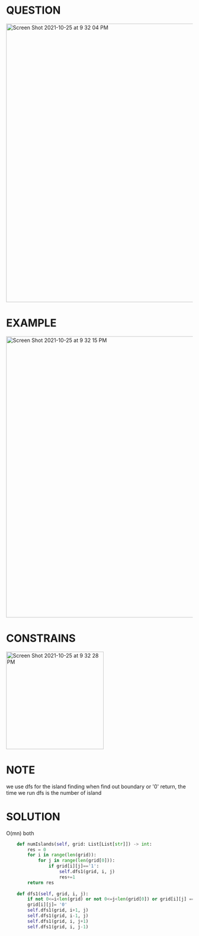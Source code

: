 # QUESTION 
<img width="751" alt="Screen Shot 2021-10-25 at 9 32 04 PM" src="https://user-images.githubusercontent.com/64442606/138793400-c8450b99-887f-4b0f-8b7d-df975d0fc08b.png">

# EXAMPLE
<img width="758" alt="Screen Shot 2021-10-25 at 9 32 15 PM" src="https://user-images.githubusercontent.com/64442606/138793415-bf4c8704-5cbe-43cd-beca-79fc7a7f2767.png">

# CONSTRAINS
<img width="263" alt="Screen Shot 2021-10-25 at 9 32 28 PM" src="https://user-images.githubusercontent.com/64442606/138793428-9173325e-5bc1-48ad-86d8-dd816dd890a7.png">

# NOTE
we use dfs for the island finding when find out boundary or '0' return, the time we run dfs is the number of island
# SOLUTION 
O(mn) both
```python
    def numIslands(self, grid: List[List[str]]) -> int:
        res = 0
        for i in range(len(grid)):
            for j in range(len(grid[0])):
                if grid[i][j]=='1':
                    self.dfs1(grid, i, j)
                    res+=1
        return res
    
    def dfs1(self, grid, i, j):
        if not 0<=i<len(grid) or not 0<=j<len(grid[0]) or grid[i][j] == '0':return
        grid[i][j]= '0'
        self.dfs1(grid, i+1, j)
        self.dfs1(grid, i-1, j)
        self.dfs1(grid, i, j+1)
        self.dfs1(grid, i, j-1)
```
